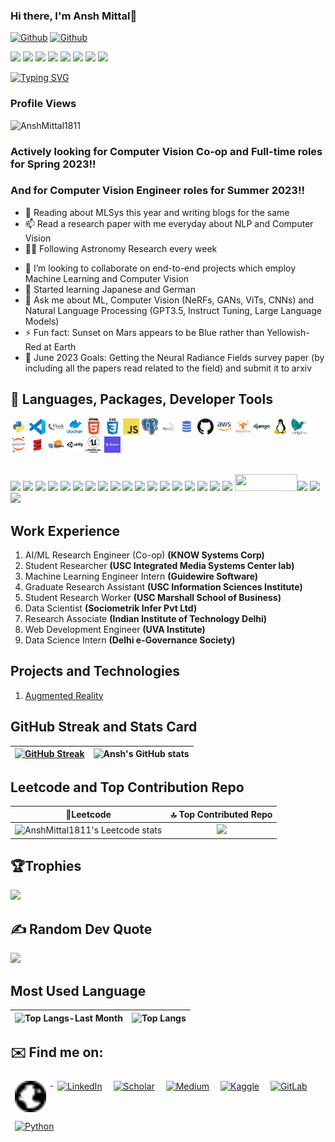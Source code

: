 ### Hi there, I'm Ansh Mittal👋

[![Github](https://img.shields.io/github/followers/AnshMittal1811?label=Follow&style=social)](https://github.com/AnshMittal1811)   [![Github](https://img.shields.io/github/stars/AnshMittal1811?label=Stars&style=social)](https://github.com/AnshMittal1811)   


<code>[![](https://img.shields.io/badge/LinkedIn-0077B5?style=for-the-badge&logo=linkedin&logoColor=white)](https://www.linkedin.com/in/mittalansh/)</code> <code>[![](https://img.shields.io/badge/Kaggle-20BEFF?style=for-the-badge&logo=Kaggle&logoColor=white)](https://www.kaggle.com/ansh18mittal)</code>  <code>[![](https://img.shields.io/static/v1?style=for-the-badge&label=website&message=AnshMittal&color=white)](https://anshm18111996.wixsite.com/website)</code> <code>[![](https://img.shields.io/badge/WhatsApp-25D366?style=for-the-badge&logo=whatsapp&logoColor=white)](https://wa.me/+12135739188)</code> <code>[![](https://img.shields.io/badge/Facebook-1877F2?style=for-the-badge&logo=facebook&logoColor=white)](https://www.facebook.com/ansh.mittal1811/)</code> <code>[![](https://img.shields.io/badge/Zoom-2D8CFF?style=for-the-badge&logo=zoom&logoColor=white)](https://usc.zoom.us/account)</code> <code>[![](https://img.shields.io/badge/Google%20Meet-32A350?style=for-the-badge&logo=google-meet&logoColor=white)](https://meet.google.com)</code> <code>![](	https://img.shields.io/badge/Slack-4A154B?style=for-the-badge&logo=slack&logoColor=white)</code>


<!-- [![](https://img.shields.io/badge/Discord-7289DA?style=for-the-badge&logo=discord&logoColor=white)](https://discord.com/channels/840276290031321128/840276290031321131)
 -->

 [![Typing SVG](https://readme-typing-svg.herokuapp.com?font=Cascadia+Code&duration=6000&center=true&vCenter=true&size=22&pause=200&color=1FFF70&background=000000&width=1200&lines=I+am+a+Computer+Scientist+interested+in+ML%2C+Computer+Vision%2C+and+Language+Processing;I+am+also+an+Amateur+Astronomer+and+interested+in+Astrophysics+and+Astrobiology)](https://git.io/typing-svg)

<!--[![Typing SVG](https://readme-typing-svg.herokuapp.com?duration=6000&color=00F72F&background=000000width=900&font=Fira+Code&lines=I+am+a+Computer+Scientist+interested+in+ML%2C+Computer+Vision%2C+and+Language+Processing;I+am+also+an+Amateur+Astronomer+and+interested+in+Astrophysics+and+Astrobiology)](https://git.io/typing-svg) -->

<h3>Profile Views</h3>
 <p align="left"> <img src="https://profile-counter.glitch.me/AnshMittal1811/count.svg" alt="AnshMittal1811" /> </p>


### Actively looking for Computer Vision Co-op and Full-time roles for Spring 2023!!
### And for Computer Vision Engineer roles for Summer 2023!!

<!-- - 😄 Pronouns: He/Him/His--->
- 🔭 Reading about MLSys this year and writing blogs for the same
- 📫 Read a research paper with me everyday about NLP and Computer Vision
- 🙋‍♂️ Following Astronomy Research every week
<!-- - 🌱 I’m currently working on end-to-end Machine Learning and creating a PyPI package -->
- 👯 I’m looking to collaborate on end-to-end projects which employ Machine Learning and Computer Vision
- 🤔 Started learning Japanese and German
- 💬 Ask me about ML, Computer Vision (NeRFs, GANs, ViTs, CNNs) and Natural Language Processing (GPT3.5, Instruct Tuning, Large Language Models)
- ⚡ Fun fact: Sunset on Mars appears to be Blue rather than Yellowish-Red at Earth
- 🥅 June 2023 Goals: Getting the Neural Radiance Fields survey paper (by including all the papers read related to the field) and submit it to arxiv
<!-- - Reading a Paper from MLSys conference and working on Python basics daily for 2023 -->

<!-- I'm an Astronomy Lover and can talk for a day about Astronomy with anyone who is interested in the field,, Learn as much as possible about Machine Learning in the domain of Computer Vision, and Signal processing to apply this knowledge in Astronomy -->
<!-- - ⚡ Current obsession: I love to read and learn about all things sci-tech related, with my current obsession being Black holes and singularities, and using Neural Radiance for different views from satellites.
 -->
 <!-- - 📫 How to reach me: +1 2135739188 -->


## 🧰 Languages, Packages, Developer Tools

<code><img height="25" src="https://raw.githubusercontent.com/github/explore/80688e429a7d4ef2fca1e82350fe8e3517d3494d/topics/python/python.png" alt="Python" width="26px"/></code>
<code><img height="25" src="https://raw.githubusercontent.com/github/explore/80688e429a7d4ef2fca1e82350fe8e3517d3494d/topics/visual-studio-code/visual-studio-code.png" alt="VS Code" width="26px"/></code>
<code><img src="https://raw.githubusercontent.com/github/explore/80688e429a7d4ef2fca1e82350fe8e3517d3494d/topics/flask/flask.png" alt="Flask" width="26px" /></code>
<code><img src="https://raw.githubusercontent.com/github/explore/80688e429a7d4ef2fca1e82350fe8e3517d3494d/topics/docker/docker.png" alt="Docker" width="26px" /></code>
<code><img src="https://raw.githubusercontent.com/github/explore/80688e429a7d4ef2fca1e82350fe8e3517d3494d/topics/html/html.png" alt="HTML5" width="26px" /></code>
<code><img src="https://raw.githubusercontent.com/github/explore/80688e429a7d4ef2fca1e82350fe8e3517d3494d/topics/css/css.png" alt="CSS3" width="26px" /></code>
<code><img src="https://raw.githubusercontent.com/github/explore/80688e429a7d4ef2fca1e82350fe8e3517d3494d/topics/javascript/javascript.png" alt="JavaScript" width="26px" /></code>
<code><img src="https://raw.githubusercontent.com/github/explore/80688e429a7d4ef2fca1e82350fe8e3517d3494d/topics/postgresql/postgresql.png" alt="PostgreSQL" width="26px" /></code>
<code><img src="https://raw.githubusercontent.com/github/explore/80688e429a7d4ef2fca1e82350fe8e3517d3494d/topics/mysql/mysql.png" alt="MySQL" width="26px" /></code>
<code><img src="https://raw.githubusercontent.com/github/explore/80688e429a7d4ef2fca1e82350fe8e3517d3494d/topics/sql/sql.png" alt="SQL" width="26px" /></code>
<code><img src="https://raw.githubusercontent.com/github/explore/78df643247d429f6cc873026c0622819ad797942/topics/github/github.png"  alt="GitHub" width="26px"/></code>
<code><img src="https://raw.githubusercontent.com/github/explore/78df643247d429f6cc873026c0622819ad797942/topics/aws/aws.png" alt="AWS" width="26px"  /></code>
<code><img src="https://raw.githubusercontent.com/github/explore/78df643247d429f6cc873026c0622819ad797942/topics/tensorflow/tensorflow.png"  alt="Tensorflow" width="26px" /></code>
<code><img src="https://raw.githubusercontent.com/github/explore/78df643247d429f6cc873026c0622819ad797942/topics/django/django.png" alt="Django" width="26px"  /></code>
<code><img src="https://raw.githubusercontent.com/github/explore/78df643247d429f6cc873026c0622819ad797942/topics/linux/linux.png"  alt="linux" width="26px"  /></code>
<code><img src="https://raw.githubusercontent.com/github/explore/78df643247d429f6cc873026c0622819ad797942/topics/latex/latex.png" alt="LaTeX" width="26px"  /></code>
<code><img src="https://raw.githubusercontent.com/github/explore/78df643247d429f6cc873026c0622819ad797942/topics/jupyter-notebook/jupyter-notebook.png" alt="jupyter-notebook" width="26px"  /></code>
<code><img src="https://raw.githubusercontent.com/github/explore/78df643247d429f6cc873026c0622819ad797942/topics/scala/scala.png" alt="Scala" width="26px"  /></code>
<code><img src="https://raw.githubusercontent.com/github/explore/78df643247d429f6cc873026c0622819ad797942/topics/scikit-learn/scikit-learn.png" alt="scikit-learn" width="26px"  /></code>
<code><img src="https://raw.githubusercontent.com/github/explore/78df643247d429f6cc873026c0622819ad797942/topics/unity/unity.png" alt="unity" width="26px"  /></code>
<code><img src="https://raw.githubusercontent.com/github/explore/78df643247d429f6cc873026c0622819ad797942/topics/unreal-engine/unreal-engine.png" alt="unreal-engine" width="26px"  /></code>
<code><img src="https://raw.githubusercontent.com/github/explore/78df643247d429f6cc873026c0622819ad797942/topics/terraform/terraform.png" alt="Terraform" width="26px"  /></code>
<br />
<br />

[![](https://img.shields.io/badge/Python-FFD43B?style=for-the-badge&logo=python&logoColor=darkgreen)](https://www.python.org)  [![](https://img.shields.io/badge/TensorFlow-FF6F00?style=for-the-badge&logo=TensorFlow&logoColor=white)](https://www.tensorflow.org) [![](https://img.shields.io/badge/scikit_learn-F7931E?style=for-the-badge&logo=scikit-learn&logoColor=white)](https://scikit-learn.org/stable/) [![](https://img.shields.io/badge/SciPy-654FF0?style=for-the-badge&logo=SciPy&logoColor=white)](https://www.scipy.org) [![](https://img.shields.io/badge/Numpy-777BB4?style=for-the-badge&logo=numpy&logoColor=white)](https://numpy.org) [![](https://img.shields.io/badge/Pandas-2C2D72?style=for-the-badge&logo=pandas&logoColor=white)](https://pandas.pydata.org)  [![](https://img.shields.io/badge/Plotly-239120?style=for-the-badge&logo=plotly&logoColor=white)](https://plotly.com)   [![](https://img.shields.io/badge/PyTorch-EE4C2C?style=for-the-badge&logo=PyTorch&logoColor=white)](https://pytorch.org) [![](https://img.shields.io/badge/R-276DC3?style=for-the-badge&logo=r&logoColor=white)](https://www.r-project.org) [![](https://img.shields.io/badge/Scala-DC322F?style=for-the-badge&logo=scala&logoColor=white)](https://www.scala-lang.org) [![](https://img.shields.io/badge/json-5E5C5C?style=for-the-badge&logo=json&logoColor=white)](https://www.json.org/json-en.html) [![](https://img.shields.io/badge/Tableau-E97627?style=for-the-badge&logo=Tableau&logoColor=white)](https://www.tableau.com) [![](https://img.shields.io/badge/C-00599C?style=for-the-badge&logo=c&logoColor=white)](https://www.cprogramming.com) [![](https://img.shields.io/badge/Keras-D00000?style=for-the-badge&logo=Keras&logoColor=white)](https://keras.io) [![](https://img.shields.io/badge/MySQL-00000F?style=for-the-badge&logo=mysql&logoColor=white)](https://www.mysql.com) [![](https://img.shields.io/badge/conda-342B029.svg?&style=for-the-badge&logo=anaconda&logoColor=white)](https://www.anaconda.com) [![](https://img.shields.io/badge/PowerBI-F2C811?style=for-the-badge&logo=Power%20BI&logoColor=white)](https://powerbi.microsoft.com/en-us/) [![](https://img.shields.io/badge/Colab-F9AB00?style=for-the-badge&logo=googlecolab&color=525252)](https://colab.research.google.com) [<img src = "https://img.shields.io/badge/SQLite-07405E?style=for-the-badge&logo=sqlite&logoColor=white" width = "100" height = "27.5"/>](https://www.sqlite.org/index.html)[![](https://img.shields.io/badge/LaTeX-47A141?style=for-the-badge&logo=LaTeX&logoColor=white)](https://www.latex-project.org) [![](https://img.shields.io/badge/Java-ED8B00?style=for-the-badge&logo=java&logoColor=white)](https://www.java.com/en/)  [![](https://img.shields.io/badge/Microsoft_Office-D83B01?style=for-the-badge&logo=microsoft-office&logoColor=white)](https://www.office.com)

</p>

## Work Experience
1. AI/ML Research Engineer (Co-op) **(KNOW Systems Corp)**
2. Student Researcher **(USC Integrated Media Systems Center lab)**
3. Machine Learning Engineer Intern **(Guidewire Software)**
4. Graduate Research Assistant **(USC Information Sciences Institute)**
5. Student Research Worker **(USC Marshall School of Business)**
6. Data Scientist **(Sociometrik Infer Pvt Ltd)**
7. Research Associate **(Indian Institute of Technology Delhi)**
8. Web Development Engineer **(UVA Institute)**
9. Data Science Intern **(Delhi e-Governance Society)**

## Projects and Technologies
1. [Augmented Reality](https://gist.github.com/AnshMittal1811/7bcd4260e8c3aca735e52cde3d3a5d74)
<!-- <script src="https://gist.github.com/AnshMittal1811/7bcd4260e8c3aca735e52cde3d3a5d74" />

<br />
<br />
<br />
 -->
 
<!---  --->
## GitHub Streak and Stats Card
<!--- ![GitHub Streak Card](https://streak-stats.demolab.com/?user=AnshMittal1811&count_private=true&layout=compact)  --->
| [![GitHub Streak](https://github-readme-streak-stats.herokuapp.com/?user=AnshMittal1811)](https://git.io/streak-stats) | ![Ansh's GitHub stats](https://github-readme-stats.vercel.app/api?username=AnshMittal1811&count_private=true&layout=compact&include_all_commits=true&show=reviews,discussions_started,discussions_answered) |
|:------------------------:|:------------------------:|


## Leetcode and Top Contribution Repo
| 🤔Leetcode              | 🔝 Top Contributed Repo  |
|:------------------------:|:------------------------:|
| <img height=200 src="https://leetcard.jacoblin.cool/AnshMittal1811?ext=contest&animation=true&theme=wtf" alt="AnshMittal1811's Leetcode stats" /> |  ![](https://github-contributor-stats.vercel.app/api?username=AnshMittal1811&limit=5&theme=dark&combine_all_yearly_contributions=true) |
 
## 🏆Trophies
![](https://github-profile-trophy.vercel.app/?username=AnshMittal1811&theme=nord&no-frame=false&no-bg=false&margin-w=4)  

## ✍️ Random Dev Quote
![](https://quotes-github-readme.vercel.app/api?type=vetical&theme=light)


<!-- ## Last Month and All Time languages
 <a href="https://wakatime.com/@angristan"><img src="https://wakatime.com/share/@angristan/c52d5d5e-97dc-47b9-af95-59c367f83a4c.svg" height="300px"></a>
<a href="https://wakatime.com/@angristan"><img src="https://wakatime.com/share/@angristan/97358ee5-e081-42a4-866f-7bdd05db0cba.svg" height="300px"></a> 
| ⏰ Past month | ⌛️ All time | --->


## Most Used Language
| ![Top Langs-Last Month](https://github-readme-stats.vercel.app/api/top-langs/?username=AnshMittal1811&size_weight=0.5&count_weight=0.5&langs_count=12) | ![Top Langs](https://github-readme-stats.vercel.app/api/top-langs/?username=AnshMittal1811&layout=donut-vertical&langs_count=40) |
| :------------: | :--------------: |



<!--  ![Top Langs](https://github-readme-stats.vercel.app/api/top-langs/?username=AnshMittal1811&layout=compact&hide_title=true&langs_count=30&&hide=jupyter%20notebook)

<style>
    .language {
        transform: scale(calc(1 + var(--scale) * 0.2));
    }
</style> -->


<!--- ## 😂 Random Dev Meme
<img src="https://rm.up.railway.app/" width="512px"/> --->




## ✉️ Find me on:


<p align="center">
 
 <a href="https://anshm18111996.wixsite.com/website" target="_blank" rel="noopener noreferrer"> <img src="https://raw.githubusercontent.com/iconic/open-iconic/master/svg/globe.svg" alt="Website" height="50" style="vertical-align:top; margin:7px"> </a>
 <a href="https://linkedin.com/in/mittalansh" target="_blank" rel="noopener noreferrer"> <img src="https://cdn.jsdelivr.net/npm/simple-icons@v3/icons/linkedin.svg" alt="LinkedIn" height="50" style="vertical-align:top; margin:7px"></a> 
 <a href="https://scholar.google.com/citations?user=rG4ZgtMAAAAJ" target="_blank" rel="noopener noreferrer"> <img src="https://cdn.jsdelivr.net/npm/simple-icons@3.13.0/icons/googlescholar.svg" alt="Scholar" height="50" style="vertical-align:top; margin:7px"></a>
   <a href="https://medium.com/@anshm18111996" target="_blank" rel="noopener noreferrer"> <img src="https://cdn.jsdelivr.net/npm/simple-icons@3.13.0/icons/medium.svg" alt="Medium" height="50" style="vertical-align:top; margin:7px"></a>
   <a href="https://www.kaggle.com/ansh18mittal" target="_blank" rel="noopener noreferrer"> <img src="https://cdn.jsdelivr.net/npm/simple-icons@3.13.0/icons/kaggle.svg" alt="Kaggle" height="50" style="vertical-align:top; margin:7px"></a>
   <a href="https://www.kaggle.com/ansh18mittal" target="_blank" rel="noopener noreferrer"> <img src="https://cdn.jsdelivr.net/npm/simple-icons@3.13.0/icons/gitlab.svg" alt="GitLab" height="50" style="vertical-align:top; margin:7px"></a> <!--   <a href="https://public.tableau.com/app/profile/ansh.mittal" target="_blank" rel="noopener noreferrer"> <img src=" https://cdn.jsdelivr.net/npm/simple-icons@3.13.0/icons/tableau.svg" alt="Tableau" height="40" style="vertical-align:top; margin:7px"></a> -->
<a href="mailto:anshm18111996@gmail.com"> <img src="https://cdn.jsdelivr.net/npm/simple-icons@v3/icons/gmail.svg" alt="Python" height="50" style="vertical-align:top; margin:7px"></a>
 
</p>

<br />


<!-- 
## Contact me
[website](https://anshm18111996.wixsite.com/website)
[linkedin](https://linkedin.com/in/mittalansh/)
[github](https://github.com/AnshMittal1811/)


## Top Languages Used and Leetcode Stats
<div align="center"> 
<a href="https://github.com/anuraghazra/github-readme-stats#gh-light-mode-only">
<img height=200 src="https://github-readme-stats-git-master-rstaa-rickstaa.vercel.app/api/top-langs/?username=AnshMittal1811&layout=compact&langs_count=15&animation=true&hide_border=1&role=OWNER,COLLABORATOR#gh-light-mode-only" alt="AnshMittal1811's Language stats" />
</a> 
<a href="https://github.com/JacobLinCool/LeetCode-Stats-Card">
 </a>
</div>


## Activity Last Month

[![Ansh's github activity graph](https://activity-graph.herokuapp.com/graph?username=AnshMittal1811&theme=github)](https://github.com/ashutosh00710/github-readme-activity-graph)
[![Ansh's github activity graph](https://github-readme-activity-graph.cyclic.app/graph?username=AnshMittal1811&count_private=true)](https://github.com/ashutosh00710/github-readme-activity-graph)

-->
